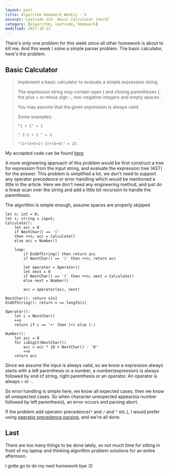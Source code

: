 ```yaml
---
layout: post
title: Algorithm Homework Weekly - 6
excerpt: Leetcode 224. Basic Calculator [Hard]
category: [algorithm, leetcode, homework]
modified: 2017-10-13
---
```


There's only one problem for this week since all other homework is about to kill me. And this week I solve a simple parser problem. The basic calculator, here's the problem.

## Basic Calculator

> Implement a basic calculator to evaluate a simple expression string.
>
> The expression string may contain open ( and closing parentheses ), the plus + or minus sign -, non-negative integers and empty spaces .
>
> You may assume that the given expression is always valid.
>
> Some examples:
>
> `"1 + 1" = 2`
>
> `" 2-1 + 2 " = 3`
>
> `"(1+(4+5+2)-3)+(6+8)" = 23`

My accepted code can be found [here](https://github.com/VinaLx/oj/blob/master/leetcode/224.h)

A more engineering approach of this problem would be first construct a tree for expression from the input string, and evaluate the expression tree (AST) for the answer. This problem is simplified a lot, we don't need to support any operator precedence or error handling which would be mentioned a little in the article. Here we don't need any engineering method, and just do a linear scan over the string and add a little bit recursion to handle the parenthesis.

The algorithm is simple enough, assume spaces are properly skipped

```
let n: int = 0;
let s: string = input;
Calculate():
    let acc = 0
    if NextChar() == '('
    then ++n; acc = Calculate()
    else acc = Number()

    loop:
        if EndOfString() then return acc
        if NextChar() == ')' then ++n; return acc

        let operator = Operator()
        let next = 0
        if NextChar() == '(' then ++n; next = Calculate()
        else next = Number()

        acc = operator(acc, next)

NextChar(): return s[n]
EndOfString(): return n == length(s)

Operator():
    let c = NextChar()
    ++n
    return if c == '+' then (+) else (-)

Number():
    let acc = 0
    for isDigit(NextChar())
        acc = acc * 10 + NextChar() - '0'
        ++n
    return acc
```

Since we assume the input is always valid, so we know a expression always starts with a left parenthesis or a number, a number(expression) is always followed by end of string, right parenthesis or an operator. An operator is always `+` or `-`.

So error handling is simple here, we know all expected cases, then we know all unexpected cases. So when character unexpected appears(a number followed by left parenthesis), an error occurs and parsing abort.

If the problem add operator precedence(`*` and `/` and `^` etc.), I would prefer using [operator precedence parsing](https://en.wikipedia.org/wiki/Operator-precedence_parser), and we're all done.

## Last

There are too many things to be done lately, so not much time for sitting in front of my laptop and thinking algorithm problem solutions for an entire afternoon.

I gotta go to do my next homework bye :D